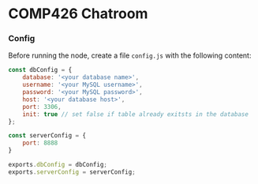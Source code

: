 # COMP426 Chatroom

### Config

Before running the node, create a file `config.js` with the following content:

```js
const dbConfig = {
    database: '<your database name>',
    username: '<your MySQL username>',
    password: '<your MySQL password>',
    host: '<your database host>',
    port: 3306,
    init: true // set false if table already exitsts in the database
};

const serverConfig = {
    port: 8888
}

exports.dbConfig = dbConfig;
exports.serverConfig = serverConfig;
```

